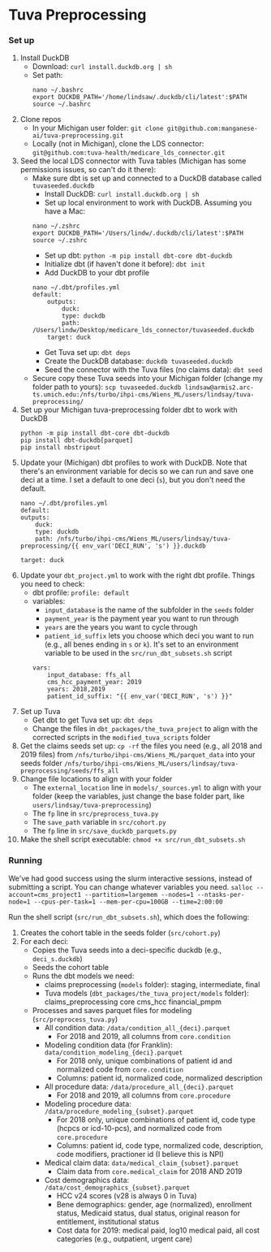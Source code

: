# Tuva Preprocessing

### Set up
1. Install DuckDB
    - Download: `curl install.duckdb.org | sh`
    - Set path:
        ```
        nano ~/.bashrc
        export DUCKDB_PATH='/home/lindsaw/.duckdb/cli/latest':$PATH
        source ~/.bashrc
        ```
2. Clone repos
    - In your Michigan user folder: `git clone git@github.com:manganese-ai/tuva-preprocessing.git`
    - Locally (not in Michigan), clone the LDS connector: `git@github.com:tuva-health/medicare_lds_connector.git`
3. Seed the local LDS connector with Tuva tables (Michigan has some permissions issues, so can't do it there):
    - Make sure dbt is set up and connected to a DuckDB database called `tuvaseeded.duckdb`
        - Install DuckDB: `curl install.duckdb.org | sh`
        - Set up local environment to work with DuckDB. Assuming you have a Mac:
        ```
        nano ~/.zshrc 
        export DUCKDB_PATH='/Users/lindw/.duckdb/cli/latest':$PATH
        source ~/.zshrc
        ```
        - Set up dbt: `python -m pip install dbt-core dbt-duckdb`
        - Initialize dbt (if haven't done it before): `dbt init`
        - Add DuckDB to your dbt profile
        ```
        nano ~/.dbt/profiles.yml 
        default:
            outputs:
                duck:
                type: duckdb
                path: /Users/lindw/Desktop/medicare_lds_connector/tuvaseeded.duckdb
            target: duck
        ```
        - Get Tuva set up: `dbt deps`
        - Create the DuckDB database: `duckdb tuvaseeded.duckdb`
        - Seed the connector with the Tuva files (no claims data): `dbt seed`
    - Secure copy these Tuva seeds into your Michigan folder (change my folder path to yours): `scp tuvaseeded.duckdb lindsaw@armis2.arc-ts.umich.edu:/nfs/turbo/ihpi-cms/Wiens_ML/users/lindsay/tuva-preprocessing/`
4. Set up your Michigan tuva-preprocessing folder dbt to work with DuckDB
    ```
    python -m pip install dbt-core dbt-duckdb
    pip install dbt-duckdb[parquet]
    pip install nbstripout
    ```
5. Update your (Michigan) dbt profiles to work with DuckDB. Note that there's an environment variable for decis so we can run and save one deci at a time. I set a default to one deci (`s`), but you don't need the default.
    ```
    nano ~/.dbt/profiles.yml
    default:
    outputs:
        duck:
        type: duckdb
        path: /nfs/turbo/ihpi-cms/Wiens_ML/users/lindsay/tuva-preprocessing/{{ env_var('DECI_RUN', 's') }}.duckdb

    target: duck
    ```
6. Update your `dbt_project.yml` to work with the right dbt profile. Things you need to check:
    - dbt profile: `profile: default`
    - variables: 
        - `input_database` is the name of the subfolder in the `seeds` folder
        - `payment_year` is the payment year you want to run through
        - `years` are the years you want to cycle through
        - `patient_id_suffix` lets you choose which deci you want to run (e.g., all benes ending in `s` or `k`). It's set to an environment variable to be used in the `src/run_dbt_subsets.sh` script
        ```
        vars:
            input_database: ffs_all
            cms_hcc_payment_year: 2019
            years: 2018,2019
            patient_id_suffix: "{{ env_var('DECI_RUN', 's') }}"
        ```
7. Set up Tuva
    - Get dbt to get Tuva set up: `dbt deps`
    - Change the files in `dbt_packages/the_tuva_project` to align with the corrected scripts in the `modified_tuva_scripts` folder
8. Get the claims seeds set up: `cp -rf` the files you need (e.g., all 2018 and 2019 files) from `/nfs/turbo/ihpi-cms/Wiens_ML/parquet_data` into your seeds folder `/nfs/turbo/ihpi-cms/Wiens_ML/users/lindsay/tuva-preprocessing/seeds/ffs_all`
9. Change file locations to align with your folder
    - The `external_location` line in `models/_sources.yml` to align with your folder (keep the variables, just change the base folder part, like `users/lindsay/tuva-preprocessing`)
    - The `fp` line in `src/preprocess_tuva.py`
    - The `save_path` variable  in `src/cohort.py` 
    - The `fp` line in `src/save_duckdb_parquets.py`
10. Make the shell script executable: `chmod +x src/run_dbt_subsets.sh`

### Running
We've had good success using the slurm interactive sessions, instead of submitting a script. You can change whatever variables you need.
`salloc --account=cms_project1 --partition=largemem --nodes=1 --ntasks-per-node=1 --cpus-per-task=1 --mem-per-cpu=100GB --time=2:00:00`

Run the shell script (`src/run_dbt_subsets.sh`), which does the following:
1. Creates the cohort table in the seeds folder (`src/cohort.py`)
2. For each deci:
    - Copies the Tuva seeds into a deci-specific duckdb (e.g., `deci_s.duckdb`)
    - Seeds the cohort table
    - Runs the dbt models we need: 
        - claims preprocessing (`models` folder): staging, intermediate, final 
        - Tuva models (`dbt_packages/the_tuva_project/models` folder): claims_preprocessing core cms_hcc financial_pmpm
    - Processes and saves parquet files for modeling (`src/preprocess_tuva.py`)
        - All condition data: `/data/condition_all_{deci}.parquet`
            - For 2018 and 2019, all columns from `core.condition`
        - Modeling condition data (for Franklin): `data/condition_modeling_{deci}.parquet`
            - For 2018 only, unique combinations of patient id and normalized code from `core.condition`
            - Columns: patient id, normalized code, normalized description
        - All procedure data: `/data/procedure_all_{deci}.parquet`
            - For 2018 and 2019, all columns from `core.procedure`
        - Modeling procedure data: `/data/procedure_modeling_{subset}.parquet`
            - For 2018 only, unique combinations of patient id, code type (hcpcs or icd-10-pcs), and normalized code from `core.procedure`
            - Columns: patient id, code type, normalized code, description, code modifiers, practioner id (I believe this is NPI)
        - Medical claim data: `data/medical_claim_{subset}.parquet`
            - Claim data from `core.medical_claim` for 2018 AND 2019
        - Cost demographics data: `/data/cost_demographics_{subset}.parquet`
            - HCC v24 scores (v28 is always 0 in Tuva)
            - Bene demographics: gender, age (normalized), enrollment status, Medicaid status, dual status, original reason for entitlement, institutional status
            - Cost data for 2019: medical paid, log10 medical paid, all cost categories (e.g., outpatient, urgent care)